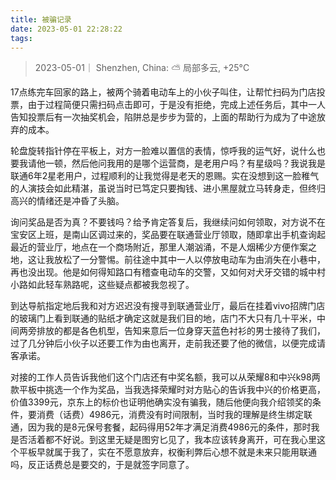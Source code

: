```yaml
---
title: 被骗记录
date: 2023-05-01 22:28:22
tags:
---
```


>2023-05-01｜ Shenzhen, China: ⛅️  局部多云, +25°C

17点练完车回家的路上，被两个骑着电动车上的小伙子叫住，让帮忙扫码为门店投票，由于过程简便只需扫码点击即可，于是没有拒绝，完成上述任务后，其中一人告知投票后有一次抽奖机会，陷阱总是步步为营的，上面的帮助行为成为了中途放弃的成本。

轮盘旋转指针停在平板上，对方一脸难以置信的表情，惊呼我的运气好，说什么也要我请他一顿，然后他问我用的是哪个运营商，是老用户吗？有星级吗？我说我是联通6年2星老用户，过程顺利的让我觉得是老天的恩赐。实在没想到这一脸稚气的人演技会如此精湛，虽说当时已笃定只要掏钱、进小黑屋就立马转身走，但终归高兴的情绪还是冲昏了头脑。

询问奖品是否为真？不要钱吗？给予肯定答复后，我继续问如何领取，对方说不在宝安区上班，是南山区调过来的，奖品要在联通营业厅领取，随即拿出手机查询起最近的营业厅，地点在一个商场附近，那里人潮汹涌，不是人烟稀少方便作案之地，这让我放松了一分警惕。前往途中其中一人以停放电动车为由消失在小巷中，再也没出现。他是如何得知路口有稽查电动车的交警，又如何对犬牙交错的城中村小路如此轻车熟路呢，这些疑点都被我忽视了。

到达导航指定地后我和对方迟迟没有搜寻到联通营业厅，最后在挂着vivo招牌门店的玻璃门上看到联通的贴纸才确定这就是我们目的地，店门不大只有几十平米，中间两旁排放的都是各色机型，告知来意后一位身穿天蓝色衬衫的男士接待了我们，过了几分钟后小伙子以还要工作为由也离开，走前我还要了他的微信，以便完成请客承诺。

对接的工作人员告诉我他们这个门店还有中奖名额，我可以从荣耀8和中兴k98两款平板中挑选一个作为奖品，当我选择荣耀时对方贴心的告诉我中兴的价格更高，价值3399元，京东上的标价也证明他确实没有骗我，随后他便向我介绍领奖的条件，要消费（话费）4986元，消费没有时间限制，当时我的理解是终生绑定联通，因为我的是8元保号套餐，起码得用52年才满足消费4986元的条件，那时我是否活着都不好说。到这里无疑是图穷匕见了，我本应该转身离开，可在我心里这个平板早就属于我了，实在不愿意放弃，权衡利弊后心想不就是未来只能用联通吗，反正话费总是要交的，于是就签字同意了。


